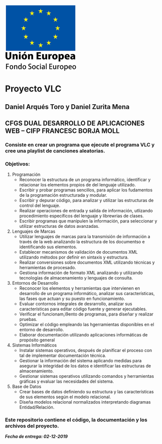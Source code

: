 ![Comisión Europea](eu.png)
# Proyecto VLC
## Daniel Arqués Toro y Daniel Zurita Mena
## CFGS DUAL DESARROLLO DE APLICACIONES WEB – CIFP FRANCESC BORJA MOLL
### Consiste en crear un programa que ejecute el programa VLC y cree una playlist de canciones aleatorias.
### Objetivos:
1. Programación
    * Reconocer la estructura de un programa informático, identificar y relacionar los elementos propios de del lenguaje utilizado.
    * Escribir y probar programas sencillos, para aplicar los fudamentos de la programación estructurada y modular.
    * Escribir y depurar código, para analizar y utilizar las estructuras de control del lenguaje.
    * Realizar operaciones de entrada y salida de información, utlizando procedimiento específicos del lenguaje y librewrias de clases.
    * Escribir programas que manipulen la información, para seleccionar y utilizar estructuras de datos avanzadas.
2. Lenguajes de Marcas
    * Utilizar lenguajes de marcas para la transmisión de información a través de la web analizando la estructura de los documentso e identificando sus elementos.
    * Establecer mecanismos de validación de documentos XML utilizando métodos por definir en sintaxis y estructura.
    * Realizar conversiones sobre documentos XML utilizando técnicas y herramientas de procesado.
    * Gestiona información de formato XML analizando y utilizando tecnologías de almacenamiento y lenguajes de consulta.
3. Entornos de Desarrollo
    * Reconocer los elementos y herramientas que intervienen en desarrollo de un programa informático, analizar sus características, las fases que actuan y su puesto en funcionamiento.
    * Evaluar contornos integrales de desrarrollo, analizar sus características para editar código fuente y generar ejecutables.
    * Verificar el funcionam,i9ento de programas, para diseñar y realizar pruebas.
    * Optimizar el código empleando las hgerramientas disponibles en el entorno de desarrollo.
    * Elaborar documentación utilizando aplicaciones informáticas de propósito general
4. Sistemas Informáticos
    * Instalar sistemas operativos, después de planificar el proceso con tal de implementar documentación técnica.
    * Gestionar la información del sistema aplicando medidas para asegurar la integridad de los datos e identificar las estructuras de almacenamiento.
    * Gestionar sistemas operativos utilizando comandos y herramientas gráficas y evaluar las necesidades del sistema.
5. Base de Datos
    * Crear bases de datos definiendo su estructura y las características de sus elementos según el modelo relacional.
    * Diseña modelos relacional normalizados interpretando diagramas Entidad/Relación.
### Este repositorio contiene el código, la documentación y los archivos del proyecto.
***Fecha de entrega: 02-12-2019***
